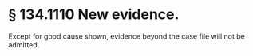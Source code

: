 # § 134.1110   New evidence.

Except for good cause shown, evidence beyond the case file will not be admitted.






